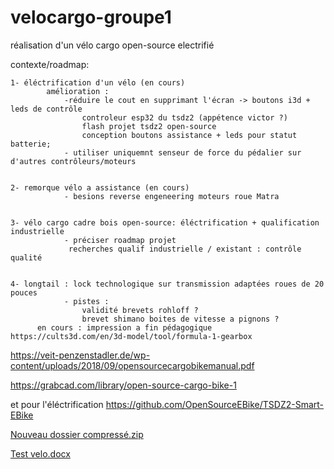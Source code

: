 # velocargo-groupe1
réalisation d'un vélo cargo open-source electrifié


contexte/roadmap:


	1- éléctrification d'un vélo (en cours)
			amélioration : 
				-réduire le cout en supprimant l'écran -> boutons i3d + leds de contrôle
					controleur esp32 du tsdz2 (appétence victor ?)
					flash projet tsdz2 open-source
					conception boutons assistance + leds pour statut batterie;
				- utiliser uniquemnt senseur de force du pédalier sur d'autres contrôleurs/moteurs
				
				
	2- remorque vélo a assistance (en cours)
				- besions reverse engeneering moteurs roue Matra
				
				
	3- vélo cargo cadre bois open-source: éléctrification + qualification industrielle
				- préciser roadmap projet
				 recherches qualif industrielle / existant : contrôle qualité
				 
				 
	4- longtail : lock technologique sur transmission adaptées roues de 20 pouces
				- pistes : 
					validité brevets rohloff ?
					brevet shimano boites de vitesse a pignons ?
          en cours : impression a fin pédagogique https://cults3d.com/en/3d-model/tool/formula-1-gearbox
	  
	  

https://veit-penzenstadler.de/wp-content/uploads/2018/09/opensourcecargobikemanual.pdf


https://grabcad.com/library/open-source-cargo-bike-1

et pour l'éléctrification
https://github.com/OpenSourceEBike/TSDZ2-Smart-EBike


[Nouveau dossier compressé.zip](https://github.com/labsud/velocargo-groupe1/files/7435110/Nouveau.dossier.compresse.zip)

[Test velo.docx](https://github.com/labsud/velocargo-groupe1/files/7563958/Test.velo.docx)
